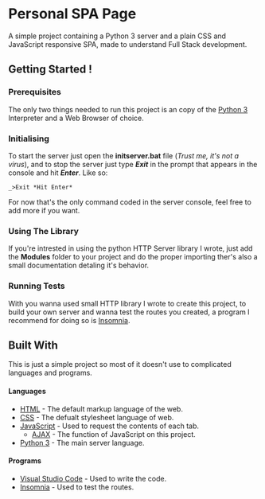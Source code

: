 # Personal SPA Page
A simple project containing a Python 3 server and a plain CSS and JavaScript responsive SPA, made to understand Full Stack development.

## Getting Started !
### Prerequisites
The only two things needed to run this project is an copy of the [Python 3](https://www.python.org/downloads/) Interpreter and a Web Browser of choice.
### Initialising
To start the server just open the **initserver.bat** file (*Trust me, it's not a virus*), and to stop the server just type **_Exit_** in the prompt that appears in the console and hit **_Enter_**. Like so:
```
_>Exit *Hit Enter*
```
For now that's the only command coded in the server console, feel free to add more if you want.
### Using The Library
If you're intrested in using the python HTTP Server library I wrote, just add the **Modules** folder to your project and do the proper importing ther's also a small documentation detaling it's behavior.

### Running Tests
With you wanna used small HTTP library I wrote to create this project, to build your own server and wanna test the routes you created, a program I recommend for doing so is [Insomnia](https://insomnia.rest/).

## Built With
This is just a simple project so most of it doesn't use to complicated languages and programs.
#### Languages
- [HTML](https://www.w3schools.com/html/) - The default markup language of the web.
- [CSS](https://developer.mozilla.org/pt-BR/docs/Web/CSS) - The defualt stylesheet language of web.
- [JavaScript](https://www.javascript.com/) - Used to request the contents of each tab.
    - [AJAX](https://www.w3schools.com/js/js_ajax_intro.asp) - The function of JavaScript on this project.
- [Python 3](https://www.python.org/downloads/) - The main server language.
#### Programs
- [Visual Studio Code](https://code.visualstudio.com/) - Used to write the code.
- [Insomnia](https://insomnia.rest/) - Used to test the routes.
